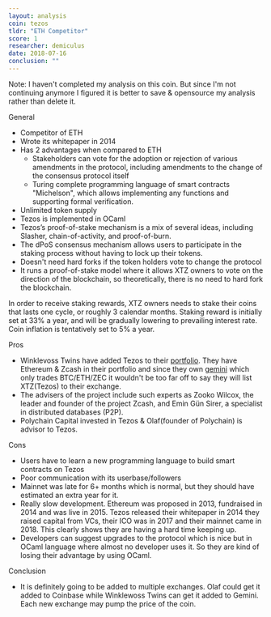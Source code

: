 ```yaml
---
layout: analysis
coin: tezos
tldr: "ETH Competitor"
score: 1
researcher: demiculus
date: 2018-07-16
conclusion: ""
---
```


Note: I haven't completed my analysis on this coin. But since I'm not continuing anymore I figured it is better to save & opensource my analysis rather than delete it.

General

- Competitor of ETH
- Wrote its whitepaper in 2014
- Has 2 advantages when compared to ETH
	- Stakeholders can vote for the adoption or rejection of various amendments in the protocol, including amendments to the change of the consensus protocol itself
	- Turing complete programming language of smart contracts "Michelson", which allows implementing any functions and supporting formal verification.
- Unlimited token supply
- Tezos is implemented in OCaml
- Tezos’s proof-of-stake mechanism is a mix of several ideas, including Slasher, chain-of-activity, and proof-of-burn.
- The dPoS consensus mechanism allows users to participate in the staking process without having to lock up their tokens.
- Doesn't need hard forks if the token holders vote to change the protocol
- It runs a proof-of-stake model where it allows XTZ owners to vote on the direction of the blockchain, so theoretically, there is no need to hard fork the blockchain.

In order to receive staking rewards, XTZ owners needs to stake their coins that lasts one cycle, or roughly 3 calendar months. Staking reward is initially set at 33% a year, and will be gradually lowering to prevailing interest rate. Coin inflation is tentatively set to 5% a year.


Pros

- Winklevoss Twins have added Tezos to their [portfolio](https://winklevosscapital.com/portfolio/). They have Ethereum & Zcash in their portfolio and since they own [gemini](https://gemini.com/) which only trades BTC/ETH/ZEC it wouldn't be too far off to say they will list XTZ(Tezos) to their exchange.
- The advisers of the project include such experts as Zooko Wilcox, the leader and founder of the project Zcash, and Emin Gün Sirer, a specialist in distributed databases (P2P).
- Polychain Capital invested in Tezos & Olaf(founder of Polychain) is advisor to Tezos. 

Cons

- Users have to learn a new programming language to build smart contracts on Tezos
- Poor communication with its userbase/followers
- Mainnet was late for 6+ months which is normal, but they should have estimated an extra year for it.
- Really slow development. Ethereum was proposed in 2013, fundraised in 2014 and was live in 2015. Tezos released their whitepaper in 2014 they raised capital from VCs, their ICO was in 2017 and their mainnet came in 2018. This clearly shows they are having a hard time keeping up.
- Developers can suggest upgrades to the protocol which is nice but in OCaml language where almost no developer uses it. So they are kind of losing their advantage by using OCaml.

Conclusion 

- It is definitely going to be added to multiple exchanges. Olaf could get it added to Coinbase while Winklewoss Twins can get it added to Gemini. Each new exchange may pump the price of the coin.